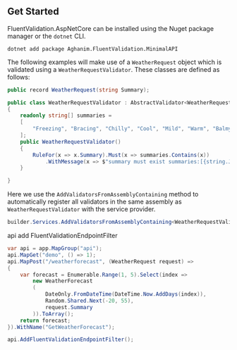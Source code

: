 ## Get Started
FluentValidation.AspNetCore can be installed using the Nuget package manager or the `dotnet` CLI.

```
dotnet add package Aghanim.FluentValidation.MinimalAPI
```
The following examples will make use of a `WeatherRequest` object which is validated using a `WeatherRequestValidator`. These classes are defined as follows:

```csharp
public record WeatherRequest(string Summary);

public class WeatherRequestValidator : AbstractValidator<WeatherRequest>
{
    readonly string[] summaries =
    [
        "Freezing", "Bracing", "Chilly", "Cool", "Mild", "Warm", "Balmy", "Hot", "Sweltering", "Scorching"
    ];
    public WeatherRequestValidator()
    {
        RuleFor(x => x.Summary).Must(x => summaries.Contains(x))
            .WithMessage(x => $"summary must exist summaries:[{string.Join(',', summaries)}]");
    }

}
```
Here we use the `AddValidatorsFromAssemblyContaining` method to automatically register all validators in the same assembly as `WeatherRequestValidator` with the service provider.

```csharp
builder.Services.AddValidatorsFromAssemblyContaining<WeatherRequestValidator>();
```
api add FluentValidationEndpointFilter 

```csharp
var api = app.MapGroup("api");
api.MapGet("demo", () => 1);
api.MapPost("/weatherforecast", (WeatherRequest request) =>
{
    var forecast = Enumerable.Range(1, 5).Select(index =>
        new WeatherForecast
        (
            DateOnly.FromDateTime(DateTime.Now.AddDays(index)),
            Random.Shared.Next(-20, 55),
            request.Summary
        )).ToArray();
    return forecast;
}).WithName("GetWeatherForecast");

api.AddFluentValidationEndpointFilter();
```
